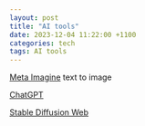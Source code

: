 ```yaml
---
layout: post
title: "AI tools"
date: 2023-12-04 11:22:00 +1100
categories: tech
tags: AI tools
---
```


[Meta Imagine](https://imagine.meta.com)
text to image

[ChatGPT](https://chat.openai.com)

[Stable Diffusion Web](https://stablediffusionweb.com/#ai-image-generator)

